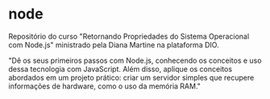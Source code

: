 # node

Repositório do curso "Retornando Propriedades do Sistema Operacional com Node.js" ministrado pela Diana Martine na plataforma DIO.

"Dê os seus primeiros passos com Node.js, conhecendo os conceitos e uso dessa tecnologia com JavaScript. Além disso, aplique os conceitos abordados em um projeto prático: criar um servidor simples que recupere informações de hardware, como o uso da memória RAM."
